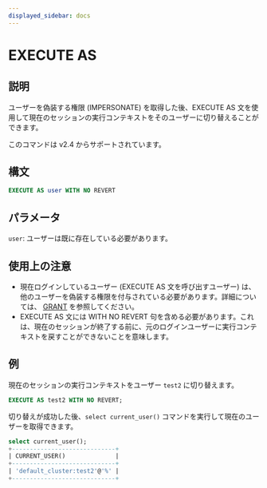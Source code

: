 ```yaml
---
displayed_sidebar: docs
---
```


# EXECUTE AS

## 説明

ユーザーを偽装する権限 (IMPERSONATE) を取得した後、EXECUTE AS 文を使用して現在のセッションの実行コンテキストをそのユーザーに切り替えることができます。

このコマンドは v2.4 からサポートされています。

## 構文

```SQL
EXECUTE AS user WITH NO REVERT
```

## パラメータ

`user`: ユーザーは既に存在している必要があります。

## 使用上の注意

- 現在ログインしているユーザー (EXECUTE AS 文を呼び出すユーザー) は、他のユーザーを偽装する権限を付与されている必要があります。詳細については、 [GRANT](../account-management/GRANT.md) を参照してください。
- EXECUTE AS 文には WITH NO REVERT 句を含める必要があります。これは、現在のセッションが終了する前に、元のログインユーザーに実行コンテキストを戻すことができないことを意味します。

## 例

現在のセッションの実行コンテキストをユーザー `test2` に切り替えます。

```SQL
EXECUTE AS test2 WITH NO REVERT;
```

切り替えが成功した後、`select current_user()` コマンドを実行して現在のユーザーを取得できます。

```SQL
select current_user();
+-----------------------------+
| CURRENT_USER()              |
+-----------------------------+
| 'default_cluster:test2'@'%' |
+-----------------------------+
```